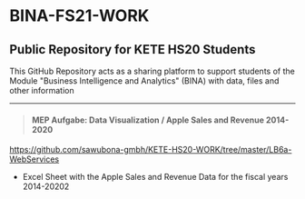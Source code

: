# BINA-FS21-WORK
## Public Repository for KETE HS20 Students 

This GitHub Repository acts as a sharing platform to support students of the Module "Business Intelligence and Analytics" (BINA) with data, files and other information


---
> #### MEP Aufgabe: Data Visualization / Apple Sales and Revenue 2014-2020

https://github.com/sawubona-gmbh/KETE-HS20-WORK/tree/master/LB6a-WebServices
* Excel Sheet with the Apple Sales and Revenue Data for the fiscal years 2014-20202
 
